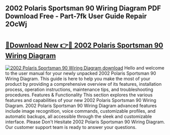 ## 2002 Polaris Sportsman 90 Wiring Diagram PDF Download Free - Part-7fk User Guide Repair 2OcWj

# <h2><a href="http://dfsol71.blite.top/?on=2002+Polaris+Sportsman+90+Wiring+Diagram">🔗Download New 👉🔴 2002 Polaris Sportsman 90 Wiring Diagram</a></h2>

[![2002 Polaris Sportsman 90 Wiring Diagram download](https://i.imgur.com/lujVjoI.png)](http://dfsol71.blite.top/?on=2002+Polaris+Sportsman+90+Wiring+Diagram)
Hello and welcome to the user manual for your newly unpacked 2002 Polaris Sportsman 90 Wiring Diagram. This guide is here to help you make the most of your product by providing a comprehensive overview of its features, installation process, operation instructions, maintenance tips, and troubleshooting procedures. Features & Functionality This section explores the various features and capabilities of your new 2002 Polaris Sportsman 90 Wiring Diagram. 2002 Polaris Sportsman 90 Wiring Diagram advanced features include image recognition, voice commands, customizable profiles, and automatic backups, all accessible through the sleek and customizable interface. Please Don't Hesitate 2002 Polaris Sportsman 90 Wiring Diagram. Our customer support team is ready to answer your questions.

